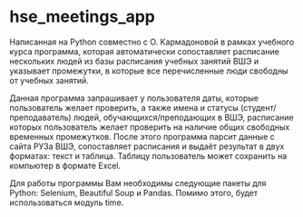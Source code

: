 # hse_meetings_app

Написанная на Python совместно с О. Кармадоновой в рамках учебного курса программа, которая автоматически сопоставляет расписание нескольких людей из базы расписания учебных занятий ВШЭ и указывает промежутки, в которые все перечисленные люди свободны от учебных занятий.

Данная программа запрашивает у пользователя даты, которые пользователь желает
проверить, а также имена и статусы (студент/преподаватель) людей,
обучающихся/преподающих в ВШЭ, расписание которых пользователь желает
проверить на наличие общих свободных временных промежутков.
После этого программа парсит данные с сайта РУЗа ВШЭ, сопоставляет расписания и
выдаёт результат в двух форматах: текст и таблица.
Таблицу пользователь может сохранить на компьютер в формате Excel.

Для работы программы Вам необходимы следующие пакеты для Python: Selenium,
Beautiful Soup и Pandas. Помимо этого, будет использоваться модуль time.
